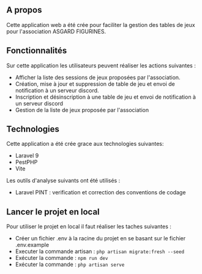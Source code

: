 ## A propos

Cette application web a été crée pour faciliter la gestion des tables de jeux pour l'association ASGARD FIGURINES.

## Fonctionnalités

Sur cette application les utilisateurs peuvent réaliser les actions suivantes :

- Afficher la liste des sessions de jeux proposées par l'association.
- Création, mise à jour et suppression de table de jeu et envoi de notification à un serveur discord.
- Inscription et désinscription à une table de jeu et envoi de notification à un serveur discord
- Gestion de la liste de jeux proposée par l'association

## Technologies

Cette application a été crée grace aux technologies suivantes:

- Laravel 9
- PestPHP
- Vite

Les outils d'analyse suivants ont été utilisés :

- Laravel PINT : verification et correction des conventions de codage

## Lancer le projet en local

Pour utiliser le projet en local il faut réaliser les taches suivantes :

- Créer un fichier .env à la racine du projet en se basant sur le fichier .env.example
- Executer la commande artisan : ``php artisan migrate:fresh --seed``
- Exécuter la commande : `npm run dev`
- Exécuter la commande : `php artisan serve`
